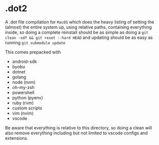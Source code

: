 .dot2
==========

A .dot file compilation for `MacOS` which does the heavy listing of setting the (almost) the entire system up, using relative paths, containing everything inside, so doing a complete reinstall should be as simple as doing a `git clean -xdf && git reset --hard HEAD` and updating should be as easy as running `git submodule update`

This comes prepacked with

* android-sdk
* byobu
* dotnet
* golang
* node (nvm)
* oh-my-zsh
* powershell
* python (pyenv)
* ruby (rvm)
* custom scripts
* vim (nvim)
* vscode

Be aware that everything is relative to this directory, so doing a clean will also remove everything including but not limited to vscode configs and extensions.